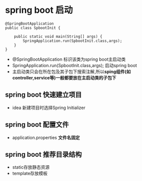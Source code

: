 # spring boot 启动
```
@SpringBootApplication
public class SpbootInit {

    public static void main(String[] args) {
        SpringApplication.run(SpbootInit.class,args);
    }
}
```

* @SpringBootApplication 标识该类为spring boot主启动类
* SpringApplication.run(SpbootInit.class,args); 启动spring boot
* 主启动类只会在所在包及其子包下搜索注解,所以**sping组件(如controller,service等)一般都要放在主启动类的子包下**
## spring boot 快速建立项目
* idea 新建项目时选择Spring Initializer
## spring boot 配置文件
* application.properties **文件名固定**
## spring boot 推荐目录结构
* static存放静态资源
* template存放模板

